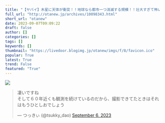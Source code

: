 ```yaml
---
title: "【ヤバイ】木星に天体が衝突！！地球なら都市一つ消滅する規模！！壮大すぎて怖い"
full_url: "http://otanew.jp/archives/10098343.html"
short_url: "otanew"
date: 2023-09-07T09:09:22
draft: false
author: []
categories: []
tags: []
keywords: []
thumbnail: "https://livedoor.blogimg.jp/otanew/imgs/f/8/favicon.ico"
popular: True
latest: True
trend: False
featured: "True"
---
```


![](https://livedoor.blogimg.jp/otanew/imgs/f/8/favicon.ico)

<blockquote class="twitter-tweet"><p lang="ja" dir="ltr">凄いですね<br>そして６０年近くも観測を続けているのだから、撮影できてたときはそれはもうひとしおでしょう</p>— つっきぃ (@tsukky_dao) <a href="https://twitter.com/tsukky_dao/status/1699338688088711288?ref_src=twsrc%5Etfw">September 6, 2023</a></blockquote> 